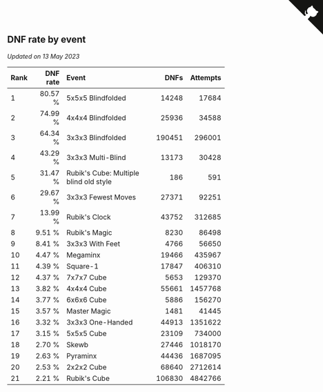 ## DNF rate by event

*Updated on 13 May 2023*

| Rank | DNF rate | Event | DNFs | Attempts |
| :--- | ---: | :--- | ---: | ---: |
| 1 | 80.57 % | 5x5x5 Blindfolded | 14248 | 17684 |
| 2 | 74.99 % | 4x4x4 Blindfolded | 25936 | 34588 |
| 3 | 64.34 % | 3x3x3 Blindfolded | 190451 | 296001 |
| 4 | 43.29 % | 3x3x3 Multi-Blind | 13173 | 30428 |
| 5 | 31.47 % | Rubik's Cube: Multiple blind old style | 186 | 591 |
| 6 | 29.67 % | 3x3x3 Fewest Moves | 27371 | 92251 |
| 7 | 13.99 % | Rubik's Clock | 43752 | 312685 |
| 8 | 9.51 % | Rubik's Magic | 8230 | 86498 |
| 9 | 8.41 % | 3x3x3 With Feet | 4766 | 56650 |
| 10 | 4.47 % | Megaminx | 19466 | 435967 |
| 11 | 4.39 % | Square-1 | 17847 | 406310 |
| 12 | 4.37 % | 7x7x7 Cube | 5653 | 129370 |
| 13 | 3.82 % | 4x4x4 Cube | 55661 | 1457768 |
| 14 | 3.77 % | 6x6x6 Cube | 5886 | 156270 |
| 15 | 3.57 % | Master Magic | 1481 | 41445 |
| 16 | 3.32 % | 3x3x3 One-Handed | 44913 | 1351622 |
| 17 | 3.15 % | 5x5x5 Cube | 23109 | 734000 |
| 18 | 2.70 % | Skewb | 27446 | 1018170 |
| 19 | 2.63 % | Pyraminx | 44436 | 1687095 |
| 20 | 2.53 % | 2x2x2 Cube | 68640 | 2712614 |
| 21 | 2.21 % | Rubik's Cube | 106830 | 4842766 |


<a href="https://github.com/JustinTimeCuber/wca_statistics" class="github-corner" aria-label="View source on Github"><svg width="80" height="80" viewBox="0 0 250 250" style="fill:#151513; color:#fff; position: absolute; top: 0; border: 0; right: 0;" aria-hidden="true"><path d="M0,0 L115,115 L130,115 L142,142 L250,250 L250,0 Z"></path><path d="M128.3,109.0 C113.8,99.7 119.0,89.6 119.0,89.6 C122.0,82.7 120.5,78.6 120.5,78.6 C119.2,72.0 123.4,76.3 123.4,76.3 C127.3,80.9 125.5,87.3 125.5,87.3 C122.9,97.6 130.6,101.9 134.4,103.2" fill="currentColor" style="transform-origin: 130px 106px;" class="octo-arm"></path><path d="M115.0,115.0 C114.9,115.1 118.7,116.5 119.8,115.4 L133.7,101.6 C136.9,99.2 139.9,98.4 142.2,98.6 C133.8,88.0 127.5,74.4 143.8,58.0 C148.5,53.4 154.0,51.2 159.7,51.0 C160.3,49.4 163.2,43.6 171.4,40.1 C171.4,40.1 176.1,42.5 178.8,56.2 C183.1,58.6 187.2,61.8 190.9,65.4 C194.5,69.0 197.7,73.2 200.1,77.6 C213.8,80.2 216.3,84.9 216.3,84.9 C212.7,93.1 206.9,96.0 205.4,96.6 C205.1,102.4 203.0,107.8 198.3,112.5 C181.9,128.9 168.3,122.5 157.7,114.1 C157.9,116.9 156.7,120.9 152.7,124.9 L141.0,136.5 C139.8,137.7 141.6,141.9 141.8,141.8 Z" fill="currentColor" class="octo-body"></path></svg></a><style>.github-corner:hover .octo-arm{animation:octocat-wave 560ms ease-in-out}@keyframes octocat-wave{0%,100%{transform:rotate(0)}20%,60%{transform:rotate(-25deg)}40%,80%{transform:rotate(10deg)}}@media (max-width:500px){.github-corner:hover .octo-arm{animation:none}.github-corner .octo-arm{animation:octocat-wave 560ms ease-in-out}}</style>
